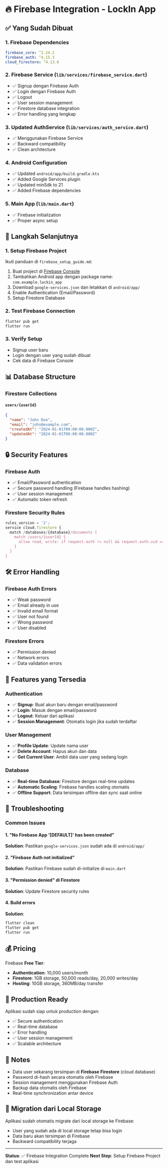 # 🔥 Firebase Integration - LockIn App

## ✅ Yang Sudah Dibuat

### 1. **Firebase Dependencies**
```yaml
firebase_core: ^2.24.2
firebase_auth: ^4.15.3
cloud_firestore: ^4.13.6
```

### 2. **Firebase Service** (`lib/services/firebase_service.dart`)
- ✅ Signup dengan Firebase Auth
- ✅ Login dengan Firebase Auth
- ✅ Logout
- ✅ User session management
- ✅ Firestore database integration
- ✅ Error handling yang lengkap

### 3. **Updated AuthService** (`lib/services/auth_service.dart`)
- ✅ Menggunakan Firebase Service
- ✅ Backward compatibility
- ✅ Clean architecture

### 4. **Android Configuration**
- ✅ Updated `android/app/build.gradle.kts`
- ✅ Added Google Services plugin
- ✅ Updated minSdk to 21
- ✅ Added Firebase dependencies

### 5. **Main App** (`lib/main.dart`)
- ✅ Firebase initialization
- ✅ Proper async setup

## 🚀 Langkah Selanjutnya

### 1. **Setup Firebase Project**
Ikuti panduan di `firebase_setup_guide.md`:

1. Buat project di [Firebase Console](https://console.firebase.google.com/)
2. Tambahkan Android app dengan package name: `com.example.lockin_app`
3. Download `google-services.json` dan letakkan di `android/app/`
4. Enable Authentication (Email/Password)
5. Setup Firestore Database

### 2. **Test Firebase Connection**
```bash
flutter pub get
flutter run
```

### 3. **Verify Setup**
- Signup user baru
- Login dengan user yang sudah dibuat
- Cek data di Firebase Console

## 📊 Database Structure

### Firestore Collections

#### `users/{userId}`
```json
{
  "name": "John Doe",
  "email": "john@example.com",
  "createdAt": "2024-01-01T00:00:00.000Z",
  "updatedAt": "2024-01-01T00:00:00.000Z"
}
```

## 🔒 Security Features

### Firebase Auth
- ✅ Email/Password authentication
- ✅ Secure password handling (Firebase handles hashing)
- ✅ User session management
- ✅ Automatic token refresh

### Firestore Security Rules
```javascript
rules_version = '2';
service cloud.firestore {
  match /databases/{database}/documents {
    match /users/{userId} {
      allow read, write: if request.auth != null && request.auth.uid == userId;
    }
  }
}
```

## 🛠️ Error Handling

### Firebase Auth Errors
- ✅ Weak password
- ✅ Email already in use
- ✅ Invalid email format
- ✅ User not found
- ✅ Wrong password
- ✅ User disabled

### Firestore Errors
- ✅ Permission denied
- ✅ Network errors
- ✅ Data validation errors

## 📱 Features yang Tersedia

### Authentication
- ✅ **Signup**: Buat akun baru dengan email/password
- ✅ **Login**: Masuk dengan email/password
- ✅ **Logout**: Keluar dari aplikasi
- ✅ **Session Management**: Otomatis login jika sudah terdaftar

### User Management
- ✅ **Profile Update**: Update nama user
- ✅ **Delete Account**: Hapus akun dan data
- ✅ **Get Current User**: Ambil data user yang sedang login

### Database
- ✅ **Real-time Database**: Firestore dengan real-time updates
- ✅ **Automatic Scaling**: Firebase handles scaling otomatis
- ✅ **Offline Support**: Data tersimpan offline dan sync saat online

## 🔧 Troubleshooting

### Common Issues

#### 1. "No Firebase App '[DEFAULT]' has been created"
**Solution**: Pastikan `google-services.json` sudah ada di `android/app/`

#### 2. "Firebase Auth not initialized"
**Solution**: Pastikan Firebase sudah di-initialize di `main.dart`

#### 3. "Permission denied" di Firestore
**Solution**: Update Firestore security rules

#### 4. Build errors
**Solution**: 
```bash
flutter clean
flutter pub get
flutter run
```

## 💰 Pricing

Firebase **Free Tier**:
- **Authentication**: 10,000 users/month
- **Firestore**: 1GB storage, 50,000 reads/day, 20,000 writes/day
- **Hosting**: 10GB storage, 360MB/day transfer

## 🚀 Production Ready

Aplikasi sudah siap untuk production dengan:
- ✅ Secure authentication
- ✅ Real-time database
- ✅ Error handling
- ✅ User session management
- ✅ Scalable architecture

## 📝 Notes

- Data user sekarang tersimpan di **Firebase Firestore** (cloud database)
- Password di-hash secara otomatis oleh Firebase
- Session management menggunakan Firebase Auth
- Backup data otomatis oleh Firebase
- Real-time synchronization antar device

## 🔄 Migration dari Local Storage

Aplikasi sudah otomatis migrate dari local storage ke Firebase:
- User yang sudah ada di local storage tetap bisa login
- Data baru akan tersimpan di Firebase
- Backward compatibility terjaga

---

**Status**: ✅ Firebase Integration Complete
**Next Step**: Setup Firebase Project dan test aplikasi
